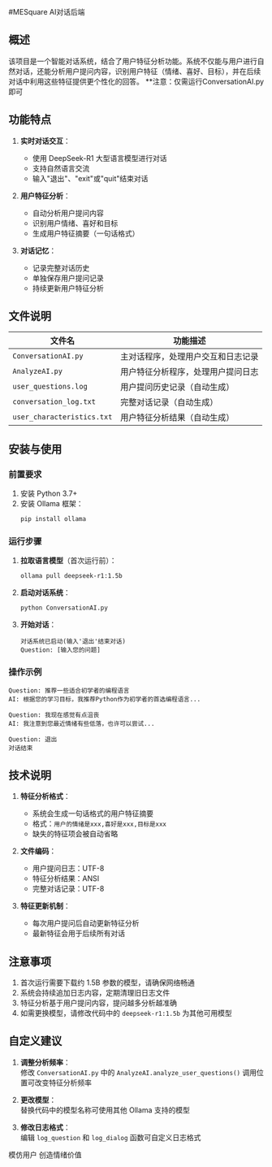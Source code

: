 #MESquare AI对话后端

## 概述

该项目是一个智能对话系统，结合了用户特征分析功能。系统不仅能与用户进行自然对话，还能分析用户提问内容，识别用户特征（情绪、喜好、目标），并在后续对话中利用这些特征提供更个性化的回答。
**注意：仅需运行ConversationAI.py即可

## 功能特点

1. **实时对话交互**：
   - 使用 DeepSeek-R1 大型语言模型进行对话
   - 支持自然语言交流
   - 输入"退出"、"exit"或"quit"结束对话

2. **用户特征分析**：
   - 自动分析用户提问内容
   - 识别用户情绪、喜好和目标
   - 生成用户特征摘要（一句话格式）

3. **对话记忆**：
   - 记录完整对话历史
   - 单独保存用户提问记录
   - 持续更新用户特征分析

## 文件说明

| 文件名 | 功能描述 |
|--------|----------|
| `ConversationAI.py` | 主对话程序，处理用户交互和日志记录 |
| `AnalyzeAI.py` | 用户特征分析程序，处理用户提问日志 |
| `user_questions.log` | 用户提问历史记录（自动生成） |
| `conversation_log.txt` | 完整对话记录（自动生成） |
| `user_characteristics.txt` | 用户特征分析结果（自动生成） |

## 安装与使用

### 前置要求

1. 安装 Python 3.7+
2. 安装 Ollama 框架：
   ```bash
   pip install ollama
   ```

### 运行步骤

1. **拉取语言模型**（首次运行前）：
   ```bash
   ollama pull deepseek-r1:1.5b
   ```

2. **启动对话系统**：
   ```bash
   python ConversationAI.py
   ```

3. **开始对话**：
   ```
   对话系统已启动(输入'退出'结束对话)
   Question: [输入您的问题]
   ```

### 操作示例
```
Question: 推荐一些适合初学者的编程语言
AI: 根据您的学习目标，我推荐Python作为初学者的首选编程语言...

Question: 我现在感觉有点沮丧
AI: 我注意到您最近情绪有些低落，也许可以尝试...

Question: 退出
对话结束
```

## 技术说明

1. **特征分析格式**：
   - 系统会生成一句话格式的用户特征摘要
   - 格式：`用户的情绪是xxx,喜好是xxx,目标是xxx`
   - 缺失的特征项会被自动省略

2. **文件编码**：
   - 用户提问日志：UTF-8
   - 特征分析结果：ANSI
   - 完整对话记录：UTF-8

3. **特征更新机制**：
   - 每次用户提问后自动更新特征分析
   - 最新特征会用于后续所有对话

## 注意事项

1. 首次运行需要下载约 1.5B 参数的模型，请确保网络畅通
2. 系统会持续追加日志内容，定期清理旧日志文件
3. 特征分析基于用户提问内容，提问越多分析越准确
4. 如需更换模型，请修改代码中的 `deepseek-r1:1.5b` 为其他可用模型

## 自定义建议

1. **调整分析频率**：  
   修改 `ConversationAI.py` 中的 `AnalyzeAI.analyze_user_questions()` 调用位置可改变特征分析频率

2. **更改模型**：  
   替换代码中的模型名称可使用其他 Ollama 支持的模型

3. **修改日志格式**：  
   编辑 `log_question` 和 `log_dialog` 函数可自定义日志格式

模仿用户 创造情绪价值

